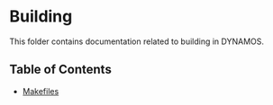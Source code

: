 # Building
This folder contains documentation related to building in DYNAMOS.

## Table of Contents
- [Makefiles](./Makefiles.md)
